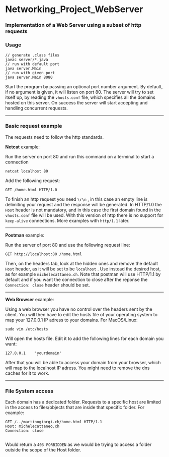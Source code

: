 # Networking_Project_WebServer
### Implementation of a Web Server using a subset of http requests

### **Usage**

```shell
// generate .class files
javac server/*.java    
// run with default port
java server.Main
// run with given port
java server.Main 8080
```

Start the program by passing an optional port number argument. By default, if no argument is given, it will listen on port 80.
The server will try to set itself up, by reading the `vhosts.conf` file, which specifies all the domains hosted on this server.
On success the server will start accepting and handling concurrent requests. 

---



### **Basic request example**

The requests need to follow the http standards.

**Netcat** example:

Run the server on port 80 and run this command on a terminal to start a connection

`netcat localhost 80`

Add the following request:

```http
GET /home.html HTTP/1.0

```

To finish an http request you need  `\r\n` , in this case an empty line is delimiting your request and the response will be generated. In HTTP/1.0 the `Host` header is not mandatory, and in this case the first domain found in the `vhosts.conf` file will be used. With this version of http there is no support for `keep-alive` connections. More examples with `http/1.1` later.

---



**Postman** example:

Run the server of port 80 and use the following request line:

```http
GET http://localhost:80 /home.html
```

Then, on the headers tab, look at the hidden ones and remove the default `Host` header, as it will be set to be `localhost` . Use instead the desired host, as for example `michelecattaneo.ch`. Note that postman will use HTTP/1.1 by default and if you want the connection to close after the reponse the `Connection: close` header should be set.

---

**Web Browser** example:

Using a web browser you have no control over the headers sent by the client. You will then have to edit the hosts file of your operating system to map your 127.0.0.1 IP adress to your domains. For MacOS/Linux:

```shell
sudo vim /etc/hosts
```

Will open the hosts file. Edit it to add the following lines for each domain you want:

```
127.0.0.1    'yourdomain'
```

After that you will be able to access your domain from your browser, which will map to the localhost IP adress. You might need to remove the dns caches for it to work.

---



### File System access

Each domain has a dedicated folder. Requests to a specific host are limited in the access to files/objects that are inside that specific folder. For example:

```http
GET /../martinogiorgi.ch/home.html HTTP/1.1
Host: michelecattaneo.ch
Connection: close


```

Would return a `403 FORBIDDEN` as we would be trying to access a folder outside the scope of the Host folder.

